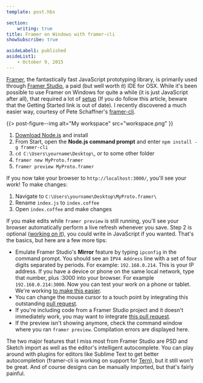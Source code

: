 ```yaml
---
template: post.hbs

section:
    writing: true
title: Framer on Windows with framer-cli
showSubscribe: true

asideLabel1: published
asideList1:
    - October 9, 2015
---
```


[Framer](https://github.com/koenbok/Framer), the fantastically fast JavaScript prototyping library, is primarily used through [Framer Studio](http://framerjs.com/), a paid (but well worth it) IDE for OSX. While it's been possible to use Framer on Windows for quite a while (it is just JavaScript after all), that required a lot of [setup](http://www.prototypingwithframer.com/framer-on-windows-with-atom/) (If you do follow this article, beware that the Getting Started link is out of date). I recently discovered a much easier way, courtesy of Pete Schaffner's [framer-cli](https://github.com/peteschaffner/framer-cli).

{{> post-figure--img
    alt="My workspace"
    src="workspace.png"
}}

1. [Download Node.js](https://nodejs.org/) and install
2. From Start, open the **Node.js command prompt** and enter `npm install -g framer-cli`
3. `cd C:\Users\yourname\Desktop\`, or to some other folder
4. `framer new MyProto.framer`
5. `framer preview MyProto.framer`

If you now take your browser to `http://localhost:3000/`, you'll see your work! To make changes:

1. Navigate to `C:\Users\yourname\Desktop\MyProto.framer\`
2. Rename `index.js` to `index.coffee`
3. Open `index.coffee` and make changes

If you make edits while `framer preview` is still running, you'll see your browser automatically perform a live refresh whenever you save. Step 2 is optional ([working on it](https://github.com/peteschaffner/framer-cli/issues/16)), you could write in JavaScript if you wanted. That's the basics, but here are a few more tips:

* Emulate Framer Studio's **Mirror** feature by typing `ipconfig` in the command prompt. You should see an `IPV4 Address` line with a set of four digits separated by periods. For example: `192.168.0.214`. This is your IP address. If you have a device or phone on the same local network, type that number, plus :3000 into your browser. For example `192.168.0.214:3000`. Now you can test your work on a phone or tablet. We're working [to make this easier](https://github.com/peteschaffner/framer-cli/issues/14).
* You can change the mouse cursor to a touch point by integrating this outstanding [pull request](https://github.com/peteschaffner/framer-cli/pull/12).
* If you're including code from a Framer Studio project and it doesn't immediately work, you may want to integrate [this pull request](https://github.com/peteschaffner/framer-cli/pull/13).
* If the preview isn't showing anymore, check the command window where you ran `framer preview`. Compilation errors are displayed here.

The two major features that I miss most from Framer Studio are PSD and Sketch import as well as the editor's intelligent autocomplete. You can play around with plugins for editors like Sublime Text to get better autocompletion (framer-cli is working on support for [Tern](http://ternjs.net/)), but it still won't be great. And of course designs can be manually imported, but that's fairly painful.
